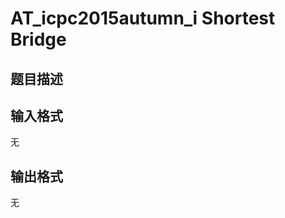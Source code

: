 # AT_icpc2015autumn_i Shortest Bridge

## 题目描述

[problemUrl]: https://atcoder.jp/contests/jag2015autumn/tasks/icpc2015autumn_i

## 输入格式

无

## 输出格式

无